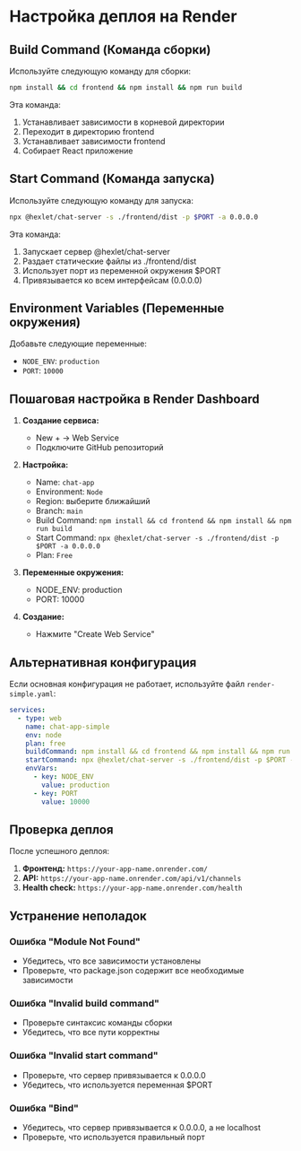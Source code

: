 # Настройка деплоя на Render

## Build Command (Команда сборки)

Используйте следующую команду для сборки:

```bash
npm install && cd frontend && npm install && npm run build
```

Эта команда:
1. Устанавливает зависимости в корневой директории
2. Переходит в директорию frontend
3. Устанавливает зависимости frontend
4. Собирает React приложение

## Start Command (Команда запуска)

Используйте следующую команду для запуска:

```bash
npx @hexlet/chat-server -s ./frontend/dist -p $PORT -a 0.0.0.0
```

Эта команда:
1. Запускает сервер @hexlet/chat-server
2. Раздает статические файлы из ./frontend/dist
3. Использует порт из переменной окружения $PORT
4. Привязывается ко всем интерфейсам (0.0.0.0)

## Environment Variables (Переменные окружения)

Добавьте следующие переменные:

- `NODE_ENV`: `production`
- `PORT`: `10000`

## Пошаговая настройка в Render Dashboard

1. **Создание сервиса:**
   - New + → Web Service
   - Подключите GitHub репозиторий

2. **Настройка:**
   - Name: `chat-app`
   - Environment: `Node`
   - Region: выберите ближайший
   - Branch: `main`
   - Build Command: `npm install && cd frontend && npm install && npm run build`
   - Start Command: `npx @hexlet/chat-server -s ./frontend/dist -p $PORT -a 0.0.0.0`
   - Plan: `Free`

3. **Переменные окружения:**
   - NODE_ENV: production
   - PORT: 10000

4. **Создание:**
   - Нажмите "Create Web Service"

## Альтернативная конфигурация

Если основная конфигурация не работает, используйте файл `render-simple.yaml`:

```yaml
services:
  - type: web
    name: chat-app-simple
    env: node
    plan: free
    buildCommand: npm install && cd frontend && npm install && npm run build
    startCommand: npx @hexlet/chat-server -s ./frontend/dist -p $PORT -a 0.0.0.0
    envVars:
      - key: NODE_ENV
        value: production
      - key: PORT
        value: 10000
```

## Проверка деплоя

После успешного деплоя:

1. **Фронтенд:** `https://your-app-name.onrender.com/`
2. **API:** `https://your-app-name.onrender.com/api/v1/channels`
3. **Health check:** `https://your-app-name.onrender.com/health`

## Устранение неполадок

### Ошибка "Module Not Found"
- Убедитесь, что все зависимости установлены
- Проверьте, что package.json содержит все необходимые зависимости

### Ошибка "Invalid build command"
- Проверьте синтаксис команды сборки
- Убедитесь, что все пути корректны

### Ошибка "Invalid start command"
- Проверьте, что сервер привязывается к 0.0.0.0
- Убедитесь, что используется переменная $PORT

### Ошибка "Bind"
- Убедитесь, что сервер привязывается к 0.0.0.0, а не localhost
- Проверьте, что используется правильный порт 